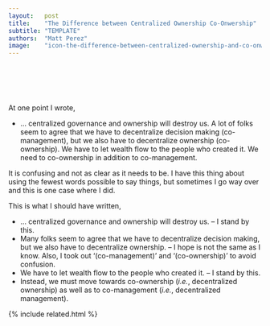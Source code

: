 ```yaml
---
layout:   post
title:    "The Difference between Centralized Ownership Co-Onwership"
subtitle: "TEMPLATE"
authors:  "Matt Perez"
image:    "icon-the-difference-between-centralized-ownership-and-co-onwership.svg"
---
```


<div style="display:none;">
 <p>Centralized ownership will kill us. Decentralized ownership is beautifull. It is about centralized versus decentralized, not ownership.</p>
</div>

<h1>&nbsp;</h1>
 <p>At one point I wrote,</p>
  <ul>
   <li><span class="_quotespan">&hellip; centralized governance and ownership will destroy us. A lot of folks seem to agree that we have to decentralize decision making (co-management), but we also have to decentralize ownership (co-ownership). We have to let wealth flow to the people who created it. We need to co-ownership in addition to co-management.</span></li>
  </ul>
 <p>It is confusing and not as clear as it needs to be. I have this thing about using the fewest words possible to say things, but sometimes I go way over and this is one case where I did.</p>
 <p>This is what I should have written,</p>
  <ul>
   <li><span class="_quotespan">&hellip; centralized governance and ownership will destroy us.</span> &ndash; I stand by this.</li>
   <li><span class="_quotespan">Many folks seem to agree that we have to decentralize decision making, but we also have to decentralize ownership.</span> &ndash; <span class="_quotespan">I hope</span> is not the same as <span class="_quotespan">I know.</span> Also, I took out &lsquo;(co-management)&rsquo; and &lsquo;(co-ownership)&rsquo; to avoid confusion.</li>
   <li><span class="_quotespan">We have to let wealth flow to the people who created it.</span> &ndash; I stand by this.</li>
   <li><span class="_quotespan">Instead, we must move towards co-ownership (<em>i.e.</em>, decentralized ownership) as well as to co-management (<em>i.e.</em>, decentralized management).</span></li>
  </ul>

{% include related.html %}